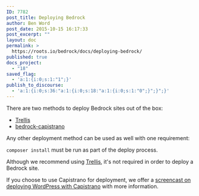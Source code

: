 ```yaml
---
ID: 7782
post_title: Deploying Bedrock
author: Ben Word
post_date: 2015-10-15 16:17:33
post_excerpt: ""
layout: doc
permalink: >
  https://roots.io/bedrock/docs/deploying-bedrock/
published: true
docs_project:
  - "18"
saved_flag:
  - 'a:1:{i:0;s:1:"1";}'
publish_to_discourse:
  - 'a:1:{i:0;s:36:"a:1:{i:0;s:18:"a:1:{i:0;s:1:"0";}";}";}'
---
```

There are two methods to deploy Bedrock sites out of the box:

* [Trellis](https://roots.io/trellis/docs/deploys/)
* [bedrock-capistrano](https://github.com/roots/bedrock-capistrano)

Any other deployment method can be used as well with one requirement: 

`composer install` must be run as part of the deploy process.

Although we recommend using [Trellis](https://roots.io/trellis/), it's not required in order to deploy a Bedrock site. 

If you choose to use Capistrano for deployment, we offer a [screencast on deploying WordPress with Capistrano](https://roots.io/screencasts/deploying-wordpress-with-capistrano/) with more information.